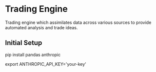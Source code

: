 # Trading Engine
Trading engine which assimilates data across various sources to provide automated analysis and trade ideas.

## Initial Setup
pip install pandas anthropic

export ANTHROPIC_API_KEY='your-key'